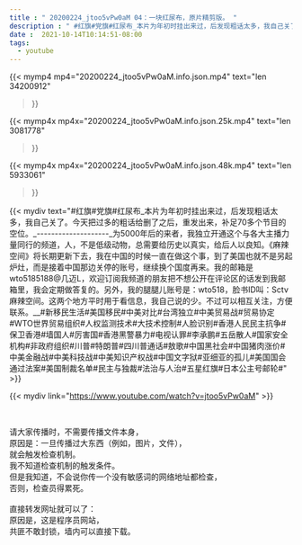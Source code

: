 ```yaml
---
title : " 20200224_jtoo5vPw0aM 04：一块红尿布，原片精剪版。 "
description : " #红旗#党旗#红尿布_本片为年初时挂出来过，后发现粗话太多，我自己关了。今天把过多的粗话给删了之后，重发出来，补足70多个节目的空位。_--------------------_为5000年后的来者，我独立开通这个与各大主播力量同行的频道，人，不是低级动物，总需要给历史以真实，给后人以良知。《麻辣空间》将长期更新下去，我在中国的时候一直在做这个事，到了美国也就不是另起炉灶，而是接着中国那边关停的账号，继续换个国度再来。我的邮箱是wto5185188@几迈L，欢迎订阅我频道的朋友把不想公开在评论区的话发到我邮箱里，我会定期做答复的。另外，我的腿腿儿账号是：wto518，脸书ID叫：Sctv麻辣空间。这两个地方平时用于看信息，我自己说的少。不过可以相互关注，方便联系。__#新移民生活#美国移民#中美对比#台湾独立#中美贸易战#贸易协定#WTO世界贸易组织#人权监测技术#大技术控制#人脸识别#香港人民民主抗争#保卫香港#墙国人#厉害国#香港黑警暴力#电视认罪#李承鹏#五岳散人#国家安全机构#非政府组织#川普#特朗普#四川普通话#敖歌#中国黑社会#中国猪肉涨价#中美金融战#中美科技战#中美知识产权战#中国文字狱#亚细亚的孤儿#美国国会通过法案#美国制裁名单#民主与独裁#法治与人治#五星红旗#日本公主号邮轮# "
date :  2021-10-14T10:14:51-08:00
tags:
  - youtube
---
```


{{< mymp4 mp4="20200224_jtoo5vPw0aM.info.json.mp4" 
text="len 34200912"
>}}

{{< mymp4x  mp4x="20200224_jtoo5vPw0aM.info.json.25k.mp4"
text="len 3081778"
>}}

{{< mymp4x  mp4x="20200224_jtoo5vPw0aM.info.json.48k.mp4"
text="len 5933061"
>}}


{{< mydiv text="#红旗#党旗#红尿布_本片为年初时挂出来过，后发现粗话太多，我自己关了。今天把过多的粗话给删了之后，重发出来，补足70多个节目的空位。_--------------------_为5000年后的来者，我独立开通这个与各大主播力量同行的频道，人，不是低级动物，总需要给历史以真实，给后人以良知。《麻辣空间》将长期更新下去，我在中国的时候一直在做这个事，到了美国也就不是另起炉灶，而是接着中国那边关停的账号，继续换个国度再来。我的邮箱是wto5185188@几迈L，欢迎订阅我频道的朋友把不想公开在评论区的话发到我邮箱里，我会定期做答复的。另外，我的腿腿儿账号是：wto518，脸书ID叫：Sctv麻辣空间。这两个地方平时用于看信息，我自己说的少。不过可以相互关注，方便联系。__#新移民生活#美国移民#中美对比#台湾独立#中美贸易战#贸易协定#WTO世界贸易组织#人权监测技术#大技术控制#人脸识别#香港人民民主抗争#保卫香港#墙国人#厉害国#香港黑警暴力#电视认罪#李承鹏#五岳散人#国家安全机构#非政府组织#川普#特朗普#四川普通话#敖歌#中国黑社会#中国猪肉涨价#中美金融战#中美科技战#中美知识产权战#中国文字狱#亚细亚的孤儿#美国国会通过法案#美国制裁名单#民主与独裁#法治与人治#五星红旗#日本公主号邮轮#" >}}
<br>

{{< mydiv link="https://www.youtube.com/watch?v=jtoo5vPw0aM" >}}


<br>

请大家传播时，不需要传播文件本身，<br>
原因是：一旦传播过大东西（例如，图片，文件），<br>
就会触发检查机制。<br>
我不知道检查机制的触发条件。<br>
但是我知道，不会说你传一个没有敏感词的网络地址都检查，<br>
否则，检查员得累死。<br><br>
直接转发网址就可以了：<br>
原因是，这是程序员网站，<br>
共匪不敢封锁，墙内可以直接下载。


